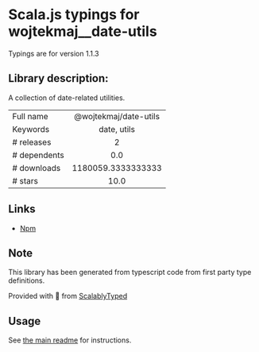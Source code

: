
# Scala.js typings for wojtekmaj__date-utils

Typings are for version 1.1.3

## Library description:
A collection of date-related utilities.

|                    |                 |
| ------------------ | :-------------: |
| Full name          | @wojtekmaj/date-utils |
| Keywords           | date, utils |
| # releases         | 2 |
| # dependents       | 0.0 |
| # downloads        | 1180059.3333333333 |
| # stars            | 10.0 |

## Links
- [Npm](https://www.npmjs.com/package/%40wojtekmaj%2Fdate-utils)
    


## Note
This library has been generated from typescript code from first party type definitions.

Provided with :purple_heart: from [ScalablyTyped](https://github.com/oyvindberg/ScalablyTyped)

## Usage
See [the main readme](../../readme.md) for instructions.


